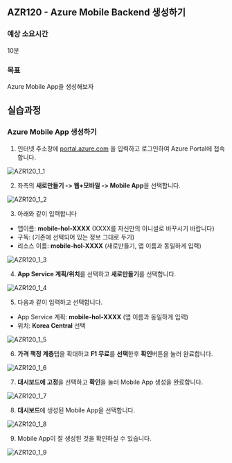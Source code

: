 ## AZR120 - Azure Mobile Backend 생성하기 
### 예상 소요시간
10분

### 목표
Azure Mobile App을 생성해보자

## 실습과정
### Azure Mobile App 생성하기 

1. 인터넷 주소창에 [portal.azure.com](https://portal.azure.com) 을 입력하고 로그인하여 Azure Portal에 접속합니다. 

![AZR120_1_1](./images/AZR120_1_1.PNG)

2. 좌측의 **새로만들기 -> 웹+모바일 -> Mobile App**을 선택합니다.

![AZR120_1_2](./images/AZR120_1_2.PNG)

3. 아래와 같이 입력합니다
* 앱이름: **mobile-hol-XXXX** (XXXX를 자신만의 이니셜로 바꾸시기 바랍니다)
* 구독: (기존에 선택되어 있는 정보 그대로 두기)
* 리소스 이름: **mobile-hol-XXXX** (새로만들기, 앱 이름과 동일하게 입력)

![AZR120_1_3](./images/AZR120_1_3.PNG)

4. **App Service 계획/위치**를 선택하고 **새로만들기**를 선택합니다.

![AZR120_1_4](./images/AZR120_1_4.PNG)

5. 다음과 같이 입력하고 선택합니다.
* App Service 계획:  **mobile-hol-XXXX** (앱 이름과 동일하게 입력)
* 위치: **Korea Central** 선택

![AZR120_1_5](./images/AZR120_1_5.PNG)

6. **가격 책정 계층**탭을 확대하고 **F1 무료**를 **선택**한후 **확인**버튼을 눌러 완료합니다.

![AZR120_1_6](./images/AZR120_1_6.PNG)

7. **대시보드에 고정**을 선택하고 **확인**을 눌러 Mobile App 생성을 완료합니다.

![AZR120_1_7](./images/AZR120_1_7.PNG)

8. **대시보드**에 생성된 Mobile App을 선택합니다.

![AZR120_1_8](./images/AZR120_1_8.PNG)

9. Mobile App이 잘 생성된 것을 확인하실 수 있습니다.

![AZR120_1_9](./images/AZR120_1_9.PNG)
